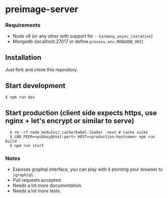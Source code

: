 # preimage-server

### Requirements

- Node v9 (or any other with support for `--harmony_async_iteration`)
- Mongodb (localhost:27017 or define `process.env.MONGODB_URI`)

## Installation

Just fork and clone this repository.

## Start development

```shell
$ npm run dev
```

## Start production (client side expects https, use nginx + let's encrypt or similar to serve)

```shell
  $ rm -rf node_modules/.cache/babel-loader .next # cache sucks
  $ LND_PEER=<pubkey@host:port> HOST=<production-hostname> npm run build
  $ npm run start
```

### Notes

- Exposes graphql interface, you can play with it pointing your browser to `/graphiql`.
- Pull requests accepted.
- Needs a lot more documentation.
- Needs a lot more tests. 
